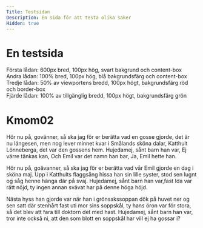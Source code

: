 ```yaml
---
Title: Testsidan
Description: En sida för att testa olika saker
Hidden: true
---
```


En testsida
==================


<div class="firstelement">Första lådan: 600px bred, 100px hög, svart bakgrund och content-box</div>

<div class="secondelement">Andra lådan: 100% bred, 100px hög, blå bakgrundsfärg och content-box</div>

<div class="thirdelement">Tredje lådan: 50% av viewportens bredd, 100px högt, bakgrundsfärg röd och border-box</div>

<div class="fourthelement">Fjärde lådan: 100% av tillgänglig bredd, 100px högt, bakgrundsfärg grön</div>

Kmom02
==================

<p class="old-fashioned">
Hör nu på, govänner, så ska jag för er berätta vad en gosse gjorde, det är nu längesen, men nog lever minnet kvar i Smålands sköna dalar, Katthult Lönneberga, det var den gossens hem. Hujedamej, sånt barn han var, Ej värre tänkas kan, Och Emil var det namn han bar, Ja, Emil hette han.
</p>

<p class="modern">
Hör nu på, goävanner, så ska jag för er berätta vad vår Emil gjorde en dag i sköna maj. Upp i Katthults flaggsång hissa han sin lille syster, stod sen lugnt og såg henne hänga där på svaj. Hujedamej, sånt barn han var,fast Ida var rätt nöjd, ty ingen annan svävat har på denne höga höjd.
</p>

<p class="worst-ever">
Nästa hyss han gjorde var när han i grönsakssoppan dök på huvet ner og sen satt där stenhårt fast uti mor sins soppskål, ty hans öron var för stora, så det blev att fara till doktorn det med hast. Hujedamej, sånt barn han var, tror inte också ni, att den som blott en soppskål har vill ej ha gossar i?
</p>
